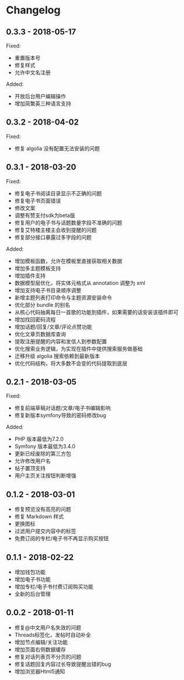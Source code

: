 # Changelog

## 0.3.3 - 2018-05-17

Fixed:

- 重置版本号
- 修复样式
- 允许中文名注册

Added:

- 开放后台用户编辑操作
- 增加简繁英三种语言支持

## 0.3.2 - 2018-04-02

Fixed:

- 修复 algolia 没有配置无法安装的问题

## 0.3.1 - 2018-03-20

Fixed:

- 修复电子书阅读目录显示不正确的问题
- 修复电子书页面错误
- 修改文案
- 调整有赞支付sdk为beta版
- 修复用户的电子书与话题数量字段不准确的问题
- 修复艾特楼主楼主会收到提醒的问题
- 修复部分接口暴露过多字段的问题

Added:

- 增加模板函数，允许在模板里直接获取相关数据
- 增加多主题模板支持
- 增加插件支持
- 数据模型层优化，将实体元格式从 annotation 调整为 xml
- 增加支持电子书目录顺序调整
- 新增主题列表打印命令与主题资源安装命令
- 优化部分 bundle 的别名
- 从核心代码抽离每日一首歌的功能到插件，如果需要的话安装该插件即可
- 增加找回密码流程
- 增加话题/回复/文章/评论点赞功能
- 优化文章页数据库查询
- 提取注册提醒的内容和发信人到参数配置
- 优化搜索业务逻辑，为实现在插件中提供搜索服务做基础
- 迁移升级 algolia 搜索依赖到最新版本
- 优化代码结构，将大多数不会变的代码提取到底层


## 0.2.1 - 2018-03-05

Fixed:

- 修复前端草稿对话题/文章/电子书编辑影响
- 修复新版本symfony导致的密码修改bug


Added:

- PHP 版本最低为7.2.0
- Symfony 版本最低为3.4.0
- 更新已经废除的第三方包
- 允许修改用户名
- 帖子置顶支持
- 用户主页关注按钮判断增强


## 0.1.2 - 2018-03-01

- 修复预览没有高亮的问题
- 修复 Markdown 样式
- 更换图标
- 过滤用户提交内容中的标签
- 免费订阅的专栏/电子书不再显示购买按钮


## 0.1.1 - 2018-02-22
- 增加钱包功能
- 增加电子书功能
- 增加专栏/电子书付费订阅购买功能
- 全新的后台管理

## 0.0.2 - 2018-01-11
- 修复@中文用户名失效的问题
- Threads标签化，发帖时自动补全
- 增加节点编辑/关注功能
- 增加页面右侧数据缓存
- 修复对话列表页不分页的问题
- 修复话题回复内容过长导致提醒出错的bug
- 增加浏览器Html5通知
